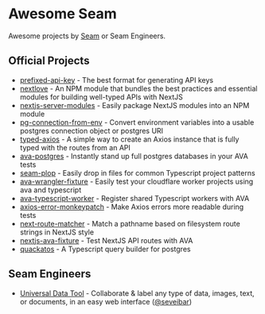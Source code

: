 # Awesome Seam

Awesome projects by [Seam](https://seam.co) or Seam Engineers.

## Official Projects

* [prefixed-api-key](https://github.com/seamapi/prefixed-api-key) - The best format for generating API keys
* [nextlove](https://github.com/seamapi/nextlove) - An NPM module that bundles the best practices and essential modules for building well-typed APIs with NextJS
* [nextjs-server-modules](https://github.com/seamapi/nextjs-server-modules) - Easily package NextJS modules into an NPM module
* [pg-connection-from-env](https://github.com/seamapi/pg-connection-from-env) - Convert environment variables into a usable postgres connection object or postgres URI
* [typed-axios](https://github.com/seamapi/typed-axios) - A simple way to create an Axios instance that is fully typed with the routes from an API
* [ava-postgres](https://github.com/seamapi/ava-postgres) - Instantly stand up full postgres databases in your AVA tests
* [seam-plop](https://github.com/seamapi/seam-plop) - Easily drop in files for common Typescript project patterns
* [ava-wrangler-fixture](https://github.com/seamapi/ava-wrangler-fixture) - Easily test your cloudflare worker projects using ava and typescript
* [ava-typescript-worker](https://github.com/seamapi/ava-typescript-worker) - Register shared Typescript workers with AVA
* [axios-error-monkeypatch](https://github.com/seamapi/axios-error-monkeypatch) - Make Axios errors more readable during tests
* [next-route-matcher](https://github.com/seamapi/next-route-matcher) - Match a pathname based on filesystem route strings in NextJS style
* [nextjs-ava-fixture](https://github.com/seamapi/nextjs-ava-fixture) - Test NextJS API routes with AVA
* [quackatos](https://github.com/seamapi/quackatos) - A Typescript query builder for postgres


## Seam Engineers

* [Universal Data Tool](https://github.com/UniversalDataTool/universal-data-tool) - Collaborate & label any type of data, images, text, or documents, in an easy web interface ([@seveibar](https://github.com/seveibar))
